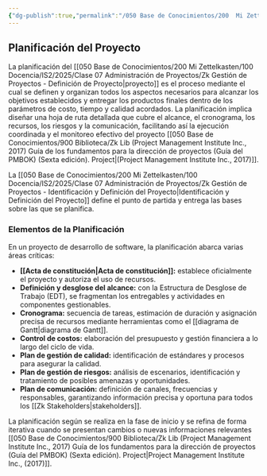 ```yaml
---
{"dg-publish":true,"permalink":"/050 Base de Conocimientos/200  Mi Zettelkasten/100 Docencia/IS2/2025/Clase 07 Administración de Proyectos/Zk Gestión de Proyectos - Planificación del Proyecto/","tags":["#definir"]}
---
```


## Planificación del Proyecto

La planificación del [[050 Base de Conocimientos/200  Mi Zettelkasten/100 Docencia/IS2/2025/Clase 07 Administración de Proyectos/Zk Gestión de Proyectos - Definición de Proyecto\|proyecto]] es el proceso mediante el cual se definen y organizan todos los aspectos necesarios para alcanzar los objetivos establecidos y entregar los productos finales dentro de los parámetros de costo, tiempo y calidad acordados. La planificación implica diseñar una hoja de ruta detallada que cubre el alcance, el cronograma, los recursos, los riesgos y la comunicación, facilitando así la ejecución coordinada y el monitoreo efectivo del proyecto [[050 Base de Conocimientos/900 Biblioteca/Zk Lib (Project Management Institute Inc., 2017) Guía de los fundamentos para la dirección de proyectos (Guía del PMBOK) (Sexta edición). Project\|(Project Management Institute Inc., 2017)]].

 La [[050 Base de Conocimientos/200  Mi Zettelkasten/100 Docencia/IS2/2025/Clase 07 Administración de Proyectos/Zk Gestión de Proyectos - Identificación y Definición del Proyecto\|Identificación y Definición del Proyecto]] define el punto de partida y entrega las bases sobre las que se planifica.
 
### Elementos de la Planificación

En un proyecto de desarrollo de software, la planificación abarca varias áreas críticas:

- **[[Acta de constitución\|Acta de constitución]]:** establece oficialmente el proyecto y autoriza el uso de recursos.
- **Definición y desglose del alcance:** con la Estructura de Desglose de Trabajo (EDT), se fragmentan los entregables y actividades en componentes gestionables.
- **Cronograma:** secuencia de tareas, estimación de duración y asignación precisa de recursos mediante herramientas como el [[diagrama de Gantt\|diagrama de Gantt]].
- **Control de costos:** elaboración del presupuesto y gestión financiera a lo largo del ciclo de vida.
- **Plan de gestión de calidad:** identificación de estándares y procesos para asegurar la calidad.
- **Plan de gestión de riesgos:** análisis de escenarios, identificación y tratamiento de posibles amenazas y oportunidades.
- **Plan de comunicación:** definición de canales, frecuencias y responsables, garantizando información precisa y oportuna para todos los [[Zk Stakeholders\|stakeholders]].

La planificación según se realiza en la fase de inicio y se refina de forma iterativa cuando se presentan cambios o nuevas informaciones relevantes [[050 Base de Conocimientos/900 Biblioteca/Zk Lib (Project Management Institute Inc., 2017) Guía de los fundamentos para la dirección de proyectos (Guía del PMBOK) (Sexta edición). Project\|Project Management Institute Inc., (2017)]].
